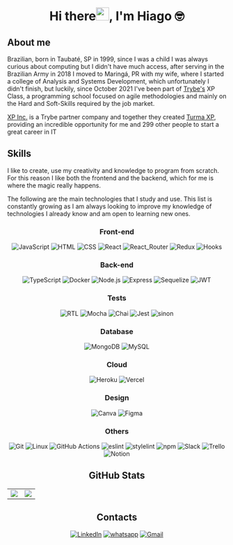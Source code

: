 <h1 align="center">Hi there<img src = "https://raw.githubusercontent.com/MartinHeinz/MartinHeinz/master/wave.gif" width = 30px>, I'm <b>Hiago</b> 🤓</h1>
<h2><b>About me</b></h2>
<p>Brazilian, born in Taubaté, SP in 1999, since I was a child I was always curious about computing but I didn't have much access, after serving in the Brazilian Army in 2018 I moved to Maringá, PR with my wife, where I started a college of Analysis and Systems Development, which unfortunately I didn't finish, but luckily, since October 2021 I've been part of <a href="https://www.betrybe.com/" target="blank">Trybe's</a> XP Class,
a programming school focused on agile methodologies and mainly on the Hard and Soft-Skills required by the job market.</p>
<p><a href="https://www.xpinc.com/" target="blank">XP Inc.</a> is a Trybe partner company and together they created <a href="https://www.infomoney.com.br/patrocinados/xp-investimentos/xp-inc-vai-formar-300-pessoas-em-curso-de-programacao-da-trybe/" target="blank">Turma XP</a>, providing an incredible opportunity for me and 299 other people to start a great career in IT</p>
<h2><b>Skills</b></h2>
<p>I like to create, use my creativity and knowledge to program from scratch. For this reason I like both the frontend and the backend, which for me is where the magic really happens.</p>
<p>The following are the main technologies that I study and use. This list is constantly growing as I am always looking to improve my knowledge of technologies I already know and am open to learning new ones.
</p>
<div display="flex" align="center">
	<h3>Front-end</h3>
	<img src="https://camo.githubusercontent.com/667b7fa6bf35f7fdfbd7d6276c5e4aa048565f49effc59571599366a7837d711/68747470733a2f2f696d672e736869656c64732e696f2f62616467652f2d4a6176615363726970742d4643433632343f7374796c653d666f722d7468652d6261646765266c6f676f3d4a617661536372697074266c6f676f436f6c6f723d333233333330" alt="JavaScript"/>
	<img src="https://camo.githubusercontent.com/7a6cbdfb7f27165fd8e8a8a802b424a3ed61bee3583af3fb905e598f714ef9ad/68747470733a2f2f696d672e736869656c64732e696f2f62616467652f2d48544d4c2d4533344632363f7374796c653d666f722d7468652d6261646765266c6f676f3d68746d6c35266c6f676f436f6c6f723d7768697465" alt="HTML"/>
	<img src="https://img.shields.io/badge/CSS3-1572B6?style=for-the-badge&logo=css3&logoColor=white" alt="CSS"/>
	<img src="https://img.shields.io/badge/React-20232A?style=for-the-badge&logo=react&logoColor=61DAFB" alt="React"/>
	<img src="https://img.shields.io/badge/React_Router-CA4245?style=for-the-badge&logo=react-router&logoColor=white" alt="React_Router" />
	<img src="https://img.shields.io/badge/Redux-593D88?style=for-the-badge&logo=redux&logoColor=white" alt="Redux" />
	<img src="https://camo.githubusercontent.com/bf84de1cbea83a0d5c7aa378dac303a8e3c0725451dae190022dcb6d90e3a408/68747470733a2f2f696d672e736869656c64732e696f2f62616467652f2d486f6f6b732d2532333230323332612e7376673f7374796c653d666f722d7468652d6261646765266c6f676f3d5265616374266c6f676f436f6c6f723d253233363144414642" alt="Hooks" />
	<h3> Back-end </h3>
	<img src="https://camo.githubusercontent.com/d13be2a886b60d573595e81a0f5d31ac511f3a69ba6698c1be05b5ea93602667/68747470733a2f2f696d672e736869656c64732e696f2f62616467652f547970657363726970742d626c75653f7374796c653d666f722d7468652d6261646765266c6f676f3d74797065736372697074266c6f676f436f6c6f723d7768697465" alt="TypeScript" />
	<img src="https://camo.githubusercontent.com/a75aeac29388899a5fba5e38b923886fd9b64d47781abef472cca035a0eb7166/68747470733a2f2f696d672e736869656c64732e696f2f62616467652f446f636b65722d3038323133353f7374796c653d666f722d7468652d6261646765266c6f676f3d446f636b6572266c6f676f436f6c6f723d626c7565" alt="Docker" />
	<img src="https://camo.githubusercontent.com/519e3bab9cda9de4f7477b9697d181995e438517bdda7a4d3188bf831b818823/68747470733a2f2f696d672e736869656c64732e696f2f62616467652f2d4e6f64652e6a732d3333393933333f7374796c653d666f722d7468652d6261646765266c6f676f3d6e6f64652e6a73266c6f676f436f6c6f723d7768697465" alt="Node.js" />
	<img src="https://camo.githubusercontent.com/ea1875f103a456ee4106fea346f1b743bc0bdebfbd42b47ccbc05f9813d568bb/68747470733a2f2f696d672e736869656c64732e696f2f62616467652f2d457870726573732e6a732d677265656e3f7374796c653d666f722d7468652d6261646765266c6f676f3d45787072657373266c6f676f436f6c6f723d626c61636b" alt="Express" />
	<img src="https://camo.githubusercontent.com/0008a468990bbdb5b14f14c6733eca5a5e3273c4d0cd2c308367f4e150993bb8/68747470733a2f2f696d672e736869656c64732e696f2f62616467652f2d53657175656c697a652d6565656565653f7374796c653d666f722d7468652d6261646765266c6f676f3d73657175656c697a65266c6f676f436f6c6f723d303062316561" alt="Sequelize" />
	<img src="https://img.shields.io/badge/JWT-000000?style=for-the-badge&logo=JSON%20web%20tokens&logoColor=white" alt="JWT" />
	<h3> Tests </h3>
	<img src="https://camo.githubusercontent.com/353c7d421e89f788590995c7575f510656da7cd9264923e16d0e1230f57da7a3/68747470733a2f2f696d672e736869656c64732e696f2f62616467652f2d52544c2d2532333230323332612e7376673f7374796c653d666f722d7468652d6261646765266c6f676f3d7265616374266c6f676f436f6c6f723d253233363144414642" alt="RTL" />
	<img src="https://camo.githubusercontent.com/52be9acc436627d4fd6bee4532f9028213fb1f8e5b0b42dd97cd9444117e6ad3/68747470733a2f2f696d672e736869656c64732e696f2f62616467652f4d6f6368612d3861363334333f7374796c653d666f722d7468652d6261646765266c6f676f3d6d6f636861266c6f676f436f6c6f723d7768697465" alt="Mocha" />
	<img src="https://camo.githubusercontent.com/29e2e570d5070876a8caeae59e4b26b45a3525559d81d17d5f2893f7da93e029/68747470733a2f2f696d672e736869656c64732e696f2f62616467652f436861692d6637653963383f7374796c653d666f722d7468652d6261646765266c6f676f3d6d6f636861266c6f676f436f6c6f723d613834643435" alt="Chai" />
	<img src="https://camo.githubusercontent.com/ff5966ab2cc8c704aecdf9494dcce2a4d8939cf2e1b2f504f8f6431be99c937a/68747470733a2f2f696d672e736869656c64732e696f2f62616467652f2d4a6573742d4332313332353f7374796c653d666f722d7468652d6261646765266c6f676f3d6a657374266c6f676f436f6c6f723d7768697465" alt="Jest" />
	<img src="https://img.shields.io/badge/sinon.js-90EE90?style=for-the-badge" alt="sinon" />
	<h3>Database</h3>
	<img src="https://img.shields.io/badge/MongoDB-4EA94B?style=for-the-badge&logo=mongodb&logoColor=white" alt="MongoDB" />
	<img src="https://img.shields.io/badge/MySQL-005C84?style=for-the-badge&logo=mysql&logoColor=white" alt="MySQL" />
	<h3>Cloud</h3>
	<img src="https://img.shields.io/badge/Heroku-430098?style=for-the-badge&logo=heroku&logoColor=white" alt="Heroku"/>
	<img src="https://img.shields.io/badge/Vercel-000000?style=for-the-badge&logo=vercel&logoColor=white" alt="Vercel"/>
	<h3>Design</h3>
	<img src="https://img.shields.io/badge/Canva-%2300C4CC.svg?&style=for-the-badge&logo=Canva&logoColor=white" alt="Canva"/>
	<img src="https://img.shields.io/badge/Figma-F24E1E?style=for-the-badge&logo=figma&logoColor=white" alt="Figma"/>
	<h3> Others </h3>
	<img src="https://camo.githubusercontent.com/324ecb8e3920e6c4826b60f2afd553c8a1b6ea87782030de0eaa65bb8c8b2919/68747470733a2f2f696d672e736869656c64732e696f2f62616467652f2d4769742d4630353033323f7374796c653d666f722d7468652d6261646765266c6f676f3d676974266c6f676f436f6c6f723d7768697465" alt="Git" />
	<img src="https://camo.githubusercontent.com/338a54d240e82fa6ac5feaa7e9848092c39f01ec22b344055bbd2fa731f523dd/68747470733a2f2f696d672e736869656c64732e696f2f62616467652f2d4c696e75782d4643433632343f7374796c653d666f722d7468652d6261646765266c6f676f3d4c696e7578266c6f676f436f6c6f723d626c61636b" alt="Linux" />
	<img src="https://img.shields.io/badge/GitHub_Actions-2088FF?style=for-the-badge&logo=github-actions&logoColor=white" alt="GitHub Actions" />
	<img src="https://img.shields.io/badge/eslint-3A33D1?style=for-the-badge&logo=eslint&logoColor=white" alt="eslint" />
	<img src="https://img.shields.io/badge/stylelint-000?style=for-the-badge&logo=stylelint&logoColor=white" alt="stylelint" />
	<img src="https://img.shields.io/badge/npm-CB3837?style=for-the-badge&logo=npm&logoColor=white" alt="npm" />
	<img src="https://img.shields.io/badge/Slack-4A154B?style=for-the-badge&logo=slack&logoColor=white" alt="Slack" />
	<img src="https://img.shields.io/badge/Trello-0052CC?style=for-the-badge&logo=trello&logoColor=white" alt="Trello" />
	<img src="https://img.shields.io/badge/Notion-000000?style=for-the-badge&logo=notion&logoColor=white" alt="Notion" />
	<h2><b>GitHub Stats</b></h2>
	<table display="flex" align="center">
	<tr><td>
	<a href="https://github.com/anuraghazra/github-readme-stats" rel="noopener noreferrer" target="_blank">
			<img align="center" src="https://github-readme-stats.vercel.app/api?username=Hiago-Vitor&show_icons=true&theme=nightowl" />
	</a>
	</td><td>
	<a href="https://github.com/anuraghazra/github-readme-stats" rel="noopener noreferrer" target="_blank" target="_blank">
			<img align="center" src="https://github-readme-stats.vercel.app/api/top-langs/?username=Hiago-Vitor&count_private=true&layout=compact&theme=nightowl" />
	</a>
	</td></tr>
	</table>
	<h2><b>Contacts</b></h2>
	<a href="https://linkedin.com/in/hiago-vitor/"><img alt="LinkedIn" src="https://img.shields.io/badge/LinkedIn-0077B5?style=for-the-badge&logo=linkedin&logoColor=white" target="blank"/></a>
	<a href="https://api.whatsapp.com/send?phone=5512991543631&text=Ola, vi seu perfil no GitHub!"><img alt="whatsapp" src="https://img.shields.io/badge/WhatsApp-25D366?style=for-the-badge&logo=whatsapp&logoColor=white" target="blank"/></a>
	<a href="mailto:silvahiago1599@gmail.com"><img alt="Gmail" src="https://img.shields.io/badge/Gmail-D14836?style=for-the-badge&logo=gmail&logoColor=white" target="blank"/></a>
</div>
